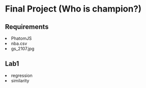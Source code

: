 <h1>Final Project (Who is champion?)</h1>
<p>
    <h2>Requirements</h2>
    <li>PhatomJS</li>
    <li>nba.csv</li>
    <li>gs_2107.jpg</li>
    <h2>Lab1</h2>    
    <li>regression</li>
    <Lab2>
    <li>similarity</li>
</p>